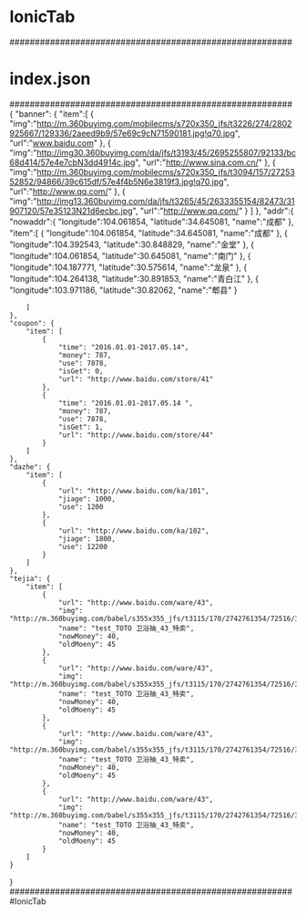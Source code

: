 # IonicTab
########################################################
# index.json 
########################################################
{
    "banner": {
        "item":[
            {
                "img":"http://m.360buyimg.com/mobilecms/s720x350_jfs/t3226/274/2802925667/129336/2aeed9b9/57e69c9cN71590181.jpg!q70.jpg", 
                "url":"www.baidu.com"
            },
            {
                "img":"http://img30.360buyimg.com/da/jfs/t3193/45/2695255807/92133/bc68d414/57e4e7cbN3dd4914c.jpg",
                "url":"http://www.sina.com.cn/"
            },
            {
                "img":"http://m.360buyimg.com/mobilecms/s720x350_jfs/t3094/157/2725352852/94866/39c615df/57e4f4b5N6e3819f3.jpg!q70.jpg",
                "url":"http://www.qq.com/"
            },
            {
                "img":"http://img13.360buyimg.com/da/jfs/t3265/45/2633355154/82473/31907120/57e35123N21d6ecbc.jpg",
                "url":"http://www.qq.com/"
            }
        ]
    }, 
    "addr":{
        "nowaddr":{
            "longitude":104.061854,
            "latitude":34.645081,
            "name":"成都"
        },
        "item":[
            {
                "longitude":104.061854,
                "latitude":34.645081,
                "name":"成都"
            },
            {
                "longitude":104.392543,
                "latitude":30.848829,
                "name":"金堂"
            },
            {
                "longitude":104.061854,
                "latitude":30.645081,
                "name":"南门"
            },
            {
                "longitude":104.187771,
                "latitude":30.575614,
                "name":"龙泉"
            },
            {
                "longitude":104.264138,
                "latitude":30.891853,
                "name":"青白江"
            },
            {
                "longitude":103.971186,
                "latitude":30.82062,
                "name":"郫县"
            }

        ]
    },
    "coupon": {
        "item": [
            {
                "time": "2016.01.01-2017.05.14", 
                "money": 787, 
                "use": 7878, 
                "isGet": 0, 
                "url": "http://www.baidu.com/store/41"
            }, 
            {
                "time": "2016.01.01-2017.05.14 ", 
                "money": 787, 
                "use": 7878, 
                "isGet": 1, 
                "url": "http://www.baidu.com/store/44"
            }
        ]
    }, 
    "dazhe": {
        "item": [
            {
                "url": "http://www.baidu.com/ka/101", 
                "jiage": 1000, 
                "use": 1200
            }, 
            {
                "url": "http://www.baidu.com/ka/102", 
                "jiage": 1800, 
                "use": 12200
            }
        ]
    }, 
    "tejia": {
        "item": [
            {
                "url": "http://www.baidu.com/ware/43", 
                "img": "http://m.360buyimg.com/babel/s355x355_jfs/t3115/170/2742761354/72516/308dc043/57e546d8N6442e06a.jpg!q70.jpg", 
                "name": "test_TOTO 卫浴抽_43_特卖", 
                "nowMoney": 40, 
                "oldMoeny": 45
            }, 
            {
                "url": "http://www.baidu.com/ware/43", 
                "img": "http://m.360buyimg.com/babel/s355x355_jfs/t3115/170/2742761354/72516/308dc043/57e546d8N6442e06a.jpg!q70.jpg", 
                "name": "test_TOTO 卫浴抽_43_特卖", 
                "nowMoney": 40, 
                "oldMoeny": 45
            },
            {
                "url": "http://www.baidu.com/ware/43", 
                "img": "http://m.360buyimg.com/babel/s355x355_jfs/t3115/170/2742761354/72516/308dc043/57e546d8N6442e06a.jpg!q70.jpg", 
                "name": "test_TOTO 卫浴抽_43_特卖", 
                "nowMoney": 40, 
                "oldMoeny": 45
            }, 
            {
                "url": "http://www.baidu.com/ware/43", 
                "img": "http://m.360buyimg.com/babel/s355x355_jfs/t3115/170/2742761354/72516/308dc043/57e546d8N6442e06a.jpg!q70.jpg", 
                "name": "test_TOTO 卫浴抽_43_特卖", 
                "nowMoney": 40, 
                "oldMoeny": 45
            }
        ]
    }
}
########################################################
#IonicTab
